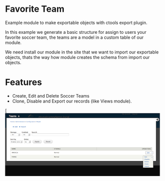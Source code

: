 Favorite Team
=============

Example module to make exportable objects with ctools export plugin.

In this example we generate a basic structure for assign to users your favorite soccer team, the teams are a model in a custom table of our module.

We need install our module in the site that we want to import our exportable objects, thats the way how module creates the schema from import our objects.

Features
========

* Create, Edit and Delete Soccer Teams
* Clone, Disable and Export our records (like Views module).


[![export ui(https://raw.githubusercontent.com/omero/favorite_team/master/images/export_ui.png)](https://raw.githubusercontent.com/omero/favorite_team/master/images/export_ui.png)
